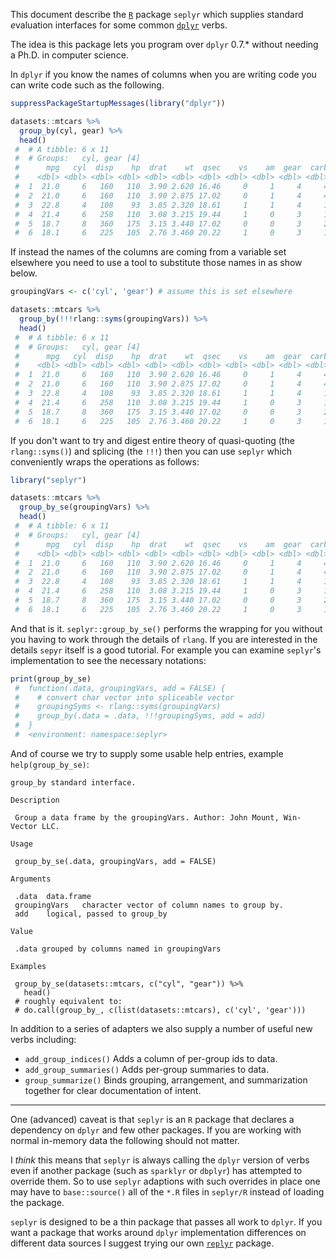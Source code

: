 <!-- README.md is generated from README.Rmd. Please edit that file -->
This document describe the [`R`](https://www.r-project.org) package `seplyr` which supplies *s*tandard *e*valuation interfaces for some common [`dplyr`](https://CRAN.R-project.org/package=dplyr) verbs.

The idea is this package lets you program over `dplyr` 0.7.\* without needing a Ph.D. in computer science.

In `dplyr` if you know the names of columns when you are writing code you can write code such as the following.

``` r
suppressPackageStartupMessages(library("dplyr"))

datasets::mtcars %>% 
  group_by(cyl, gear) %>% 
  head()
 #  # A tibble: 6 x 11
 #  # Groups:   cyl, gear [4]
 #      mpg   cyl  disp    hp  drat    wt  qsec    vs    am  gear  carb
 #    <dbl> <dbl> <dbl> <dbl> <dbl> <dbl> <dbl> <dbl> <dbl> <dbl> <dbl>
 #  1  21.0     6   160   110  3.90 2.620 16.46     0     1     4     4
 #  2  21.0     6   160   110  3.90 2.875 17.02     0     1     4     4
 #  3  22.8     4   108    93  3.85 2.320 18.61     1     1     4     1
 #  4  21.4     6   258   110  3.08 3.215 19.44     1     0     3     1
 #  5  18.7     8   360   175  3.15 3.440 17.02     0     0     3     2
 #  6  18.1     6   225   105  2.76 3.460 20.22     1     0     3     1
```

If instead the names of the columns are coming from a variable set elsewhere you need to use a tool to substitute those names in as show below.

``` r
groupingVars <- c('cyl', 'gear') # assume this is set elsewhere

datasets::mtcars %>% 
  group_by(!!!rlang::syms(groupingVars)) %>% 
  head()
 #  # A tibble: 6 x 11
 #  # Groups:   cyl, gear [4]
 #      mpg   cyl  disp    hp  drat    wt  qsec    vs    am  gear  carb
 #    <dbl> <dbl> <dbl> <dbl> <dbl> <dbl> <dbl> <dbl> <dbl> <dbl> <dbl>
 #  1  21.0     6   160   110  3.90 2.620 16.46     0     1     4     4
 #  2  21.0     6   160   110  3.90 2.875 17.02     0     1     4     4
 #  3  22.8     4   108    93  3.85 2.320 18.61     1     1     4     1
 #  4  21.4     6   258   110  3.08 3.215 19.44     1     0     3     1
 #  5  18.7     8   360   175  3.15 3.440 17.02     0     0     3     2
 #  6  18.1     6   225   105  2.76 3.460 20.22     1     0     3     1
```

If you don't want to try and digest entire theory of quasi-quoting (the `rlang::syms()`) and splicing (the `!!!`) then you can use `seplyr` which conveniently wraps the operations as follows:

``` r
library("seplyr")

datasets::mtcars %>% 
  group_by_se(groupingVars) %>% 
  head()
 #  # A tibble: 6 x 11
 #  # Groups:   cyl, gear [4]
 #      mpg   cyl  disp    hp  drat    wt  qsec    vs    am  gear  carb
 #    <dbl> <dbl> <dbl> <dbl> <dbl> <dbl> <dbl> <dbl> <dbl> <dbl> <dbl>
 #  1  21.0     6   160   110  3.90 2.620 16.46     0     1     4     4
 #  2  21.0     6   160   110  3.90 2.875 17.02     0     1     4     4
 #  3  22.8     4   108    93  3.85 2.320 18.61     1     1     4     1
 #  4  21.4     6   258   110  3.08 3.215 19.44     1     0     3     1
 #  5  18.7     8   360   175  3.15 3.440 17.02     0     0     3     2
 #  6  18.1     6   225   105  2.76 3.460 20.22     1     0     3     1
```

And that is it. `seplyr::group_by_se()` performs the wrapping for you without you having to work through the details of `rlang`. If you are interested in the details `sepyr` itself is a good tutorial. For example you can examine `seplyr`'s implementation to see the necessary notations:

``` r
print(group_by_se)
 #  function(.data, groupingVars, add = FALSE) {
 #    # convert char vector into spliceable vector
 #    groupingSyms <- rlang::syms(groupingVars)
 #    group_by(.data = .data, !!!groupingSyms, add = add)
 #  }
 #  <environment: namespace:seplyr>
```

And of course we try to supply some usable help entries, example `help(group_by_se)`:

    group_by standard interface.

    Description

     Group a data frame by the groupingVars. Author: John Mount, Win-Vector LLC.

    Usage

     group_by_se(.data, groupingVars, add = FALSE)
     
    Arguments

     .data  data.frame
     groupingVars   character vector of column names to group by.
     add    logical, passed to group_by
     
    Value

     .data grouped by columns named in groupingVars

    Examples

     group_by_se(datasets::mtcars, c("cyl", "gear")) %>%
       head()
     # roughly equivalent to:
     # do.call(group_by_, c(list(datasets::mtcars), c('cyl', 'gear')))

In addition to a series of adapters we also supply a number of useful new verbs including:

-   `add_group_indices()` Adds a column of per-group ids to data.
-   `add_group_summaries()` Adds per-group summaries to data.
-   `group_summarize()` Binds grouping, arrangement, and summarization together for clear documentation of intent.

------------------------------------------------------------------------

One (advanced) caveat is that `seplyr` is an `R` package that declares a dependency on `dplyr` and few other packages. If you are working with normal in-memory data the following should not matter.

I *think* this means that `seplyr` is always calling the `dplyr` version of verbs even if another package (such as `sparklyr` or `dbplyr`) has attempted to override them. So to use `seplyr` adaptions with such overrides in place one may have to `base::source()` all of the `*.R` files in `seplyr/R` instead of loading the package.

`seplyr` is designed to be a thin package that passes all work to `dplyr`. If you want a package that works around `dplyr` implementation differences on different data sources I suggest trying our own [`replyr`](https://CRAN.R-project.org/package=replyr) package.
